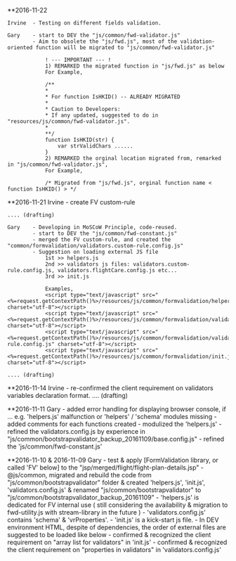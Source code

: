 **2016-11-22

    Irvine  - Testing on different fields validation.

    Gary    - start to DEV the "js/common/fwd-validator.js"
            - Aim to obsolete the "js/fwd.js", most of the validation-oriented function will be migrated to "js/common/fwd-validator.js"

                ! --- IMPORTANT --- !
                1) REMARKED the migrated function in "js/fwd.js" as below
                For Example,

                /**
                *
                * For function IsHKID() -- ALREADY MIGRATED
                *
                * Caution to Developers:
                * If any updated, suggested to do in "resources/js/common/fwd-validator.js".
                *
                **/
                function IsHKID(str) {
                	var strValidChars ......
                }
                2) REMARKED the orginal location migrated from, remarked in "js/common/fwd-validator.js",
                For Example,

                /* Migrated from "js/fwd.js", orginal function name < function IsHKID() > */

**2016-11-21
    Irvine  - create FV custom-rule

    .... (drafting)

    Gary    - Developing in MoSCoW Principle, code-reused.
            - start to DEV the "js/common/fwd-constant.js"
            - merged the FV custom-rule, and created the "common/formvalidation/validators.custom-rule.config.js"
            - Suggestion on loading external JS file
                1st >> helpers.js
                2nd >> validators js files: validators.custom-rule.config.js, validators.flightCare.config.js etc...
                3rd >> init.js

                Examples,
                <script type="text/javascript" src="<%=request.getContextPath()%>/resources/js/common/formvalidation/helpers.js" charset="utf-8"></script>
                <script type="text/javascript" src="<%=request.getContextPath()%>/resources/js/common/formvalidation/validators.flightCare.config.js" charset="utf-8"></script>
                <script type="text/javascript" src="<%=request.getContextPath()%>/resources/js/common/formvalidation/validators.custom-rule.config.js" charset="utf-8"></script>
                <script type="text/javascript" src="<%=request.getContextPath()%>/resources/js/common/formvalidation/init.js" charset="utf-8"></script>

    .... (drafting)

**2016-11-14
    Irvine  - re-confirmed the client requirement on validators variables declaration format.
    .... (drafting)


**2016-11-11
    Gary    - added error handling for displaying browser console, if ...
                e.g. 'helpers.js' malfunction or 'helpers' / 'schema' modules missing
            - added comments for each functions created
            - modulized the 'helpers.js'
            - refined the validators.config.js by experience in "js/common/bootstrapvalidator_backup_20161109/base.config.js"
            - refined the 'js/common/fwd-constant.js'


**2016-11-10 & 2016-11-09
    Gary    - test & apply [FormValidation library, or called 'FV' below] to the "jsp/merged/flight/flight-plan-details.jsp"
            - @js/common, migrated and rebuild the code from "js/common/bootstrapvalidator" folder
                & created 'helpers.js', 'init.js', 'validators.config.js'
                & renamed "js/common/bootstrapvalidator" to "js/common/bootstrapvalidator_backup_20161109"
            - 'helpers.js' is dedicated for FV internal use ( still considering the availability & migration to fwd-utility.js
                with stream-library in the future )
            - 'validators.config.js' contains 'schema' & 'vrProperties'.
            - 'init.js' is a kick-start js file.
            - In DEV environment HTML, despite of dependencies, the order of external files are suggested to be loaded like below
                <link href="<%=request.getContextPath()%>/resources/css/vendor/formvalidation/dist/css/formValidation.css" rel="stylesheet" type="text/css" />
                <script type="text/javascript" src="<%=request.getContextPath()%>/resources/js/vendor/lodash.min.js"></script>
                <script type="text/javascript" src="<%=request.getContextPath()%>/resources/js/common/fwd-constant.js" charset="utf-8"></script>
                <script type="text/javascript" src="<%=request.getContextPath()%>/resources/js/vendor/formvalidation/dist/js/formValidation.js"></script>
                <script type="text/javascript" src="<%=request.getContextPath()%>/resources/js/vendor/formvalidation/dist/js/framework/bootstrap.min.js"></script>
                <script type="text/javascript" src="<%=request.getContextPath()%>/resources/js/common/formvalidation/helpers.js" charset="utf-8"></script>
                <script type="text/javascript" src="<%=request.getContextPath()%>/resources/js/common/formvalidation/validators.config.js" charset="utf-8"></script>
                <script type="text/javascript" src="<%=request.getContextPath()%>/resources/js/common/formvalidation/init.js" charset="utf-8"></script>
            - confirmed & recognized the client requirement on "array list for validators" in 'init.js'
            - confirmed & recognized the client requirement on "properties in validators" in 'validators.config.js'
